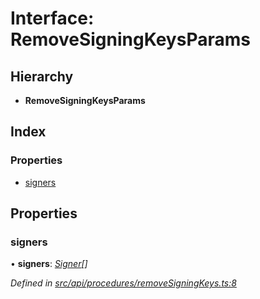 # Interface: RemoveSigningKeysParams

## Hierarchy

* **RemoveSigningKeysParams**

## Index

### Properties

* [signers](removesigningkeysparams.md#signers)

## Properties

###  signers

• **signers**: *[Signer](signer.md)[]*

*Defined in [src/api/procedures/removeSigningKeys.ts:8](https://github.com/PolymathNetwork/polymesh-sdk/blob/e182811/src/api/procedures/removeSigningKeys.ts#L8)*
